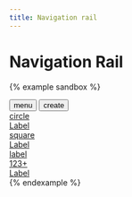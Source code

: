 ```yaml
---
title: Navigation rail
---
```


# Navigation Rail

{% example sandbox %}
<div class="navigation-rail">
  <div class="navigation-rail__container">
    <button type="button" class="icon-button">
      <span class="material-icons">menu</span>
    </button>
    <button type="button" class="button button--floating-action">
      <span class="material-icons">create</span>
    </button>
    <div class="flex-grow-1">
    </div>
    <a href="#" class="navigation-rail__item navigation-rail__item--active">
      <div class="navigation-rail__item__icon">
        <span class="material-icons">circle</span>
      </div>
      <div class="navigation-rail__item__label">
        Label
      </div>
    </a>
    <a href="#" class="navigation-rail__item">
      <div class="navigation-rail__item__icon">
        <span class="material-icons">square</span>
        <div class="badge badge--small">
        </div>
      </div>
      <div class="navigation-rail__item__label">
        Label
      </div>
    </a>
    <a href="#" class="navigation-rail__item">
      <div class="navigation-rail__item__icon">
        <span class="material-icons">label</span>
        <div class="badge badge--large">
          123+
        </div>
      </div>
      <div class="navigation-rail__item__label">
        Label
      </div>
    </a>
    <div class="flex-grow-1">
    </div>
  </div>
</div>
{% endexample %}
